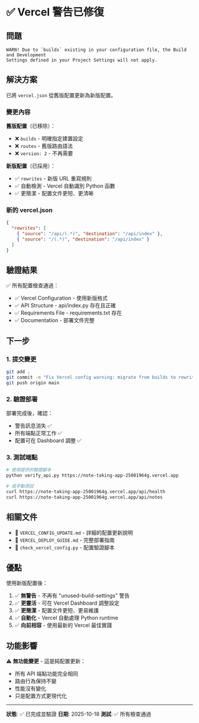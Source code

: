 # ✅ Vercel 警告已修復

## 問題
```
WARN! Due to `builds` existing in your configuration file, the Build and Development 
Settings defined in your Project Settings will not apply.
```

## 解決方案
已將 `vercel.json` 從舊版配置更新為新版配置。

### 變更內容

**舊版配置**（已移除）：
- ❌ `builds` - 明確指定建置設定
- ❌ `routes` - 舊版路由語法
- ❌ `version: 2` - 不再需要

**新版配置**（已採用）：
- ✅ `rewrites` - 新版 URL 重寫規則
- ✅ 自動檢測 - Vercel 自動識別 Python 函數
- ✅ 更簡潔 - 配置文件更短、更清晰

### 新的 vercel.json
```json
{
  "rewrites": [
    { "source": "/api/(.*)", "destination": "/api/index" },
    { "source": "/(.*)", "destination": "/api/index" }
  ]
}
```

## 驗證結果

✅ 所有配置檢查通過：
- ✅ Vercel Configuration - 使用新版格式
- ✅ API Structure - api/index.py 存在且正確
- ✅ Requirements File - requirements.txt 存在
- ✅ Documentation - 部署文件完整

## 下一步

### 1. 提交變更
```bash
git add .
git commit -m "Fix Vercel config warning: migrate from builds to rewrites"
git push origin main
```

### 2. 驗證部署
部署完成後，確認：
- 警告訊息消失 ✅
- 所有端點正常工作 ✅
- 配置可在 Dashboard 調整 ✅

### 3. 測試端點
```bash
# 使用提供的驗證腳本
python verify_api.py https://note-taking-app-25001964g.vercel.app

# 或手動測試
curl https://note-taking-app-25001964g.vercel.app/api/health
curl https://note-taking-app-25001964g.vercel.app/api/notes
```

## 相關文件

- 📄 `VERCEL_CONFIG_UPDATE.md` - 詳細的配置更新說明
- 📄 `VERCEL_DEPLOY_GUIDE.md` - 完整部署指南
- 📄 `check_vercel_config.py` - 配置驗證腳本

## 優點

使用新版配置後：
1. ✅ **無警告** - 不再有 "unused-build-settings" 警告
2. ✅ **更靈活** - 可在 Vercel Dashboard 調整設定
3. ✅ **更簡潔** - 配置文件更短、更易維護
4. ✅ **自動化** - Vercel 自動處理 Python runtime
5. ✅ **向前相容** - 使用最新的 Vercel 最佳實踐

## 功能影響

⚠️ **無功能變更** - 這是純配置更新：
- 所有 API 端點功能完全相同
- 路由行為保持不變
- 性能沒有變化
- 只是配置方式更現代化

---

**狀態**: ✅ 已完成並驗證
**日期**: 2025-10-18
**測試**: ✅ 所有檢查通過

